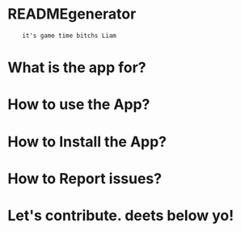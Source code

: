    # READMEgenerator
        it's game time bitchs Liam 
   # What is the app for? 

   # How to use the App?

   # How to Install the App?

   # How to Report issues?

   # Let's contribute. deets below yo!
